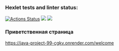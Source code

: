 ### Hexlet tests and linter status:
[![Actions Status](https://github.com/Barlog7/java-project-99/actions/workflows/hexlet-check.yml/badge.svg)](https://github.com/Barlog7/java-project-99/actions)
<a href="https://codeclimate.com/github/Barlog7/java-project-99/maintainability"><img src="https://api.codeclimate.com/v1/badges/de0dc354f37c99b3fd0a/maintainability" /></a>
<a href="https://codeclimate.com/github/Barlog7/java-project-99/test_coverage"><img src="https://api.codeclimate.com/v1/badges/de0dc354f37c99b3fd0a/test_coverage" /></a>

### **Приветственная страница**

https://java-project-99-cgkv.onrender.com/welcome